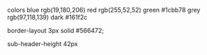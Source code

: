 colors
    blue rgb(19,180,206)
    red rgb(255,52,52)
    green #1cbb78
    grey rgb(97,118,139)
    dark #161f2c

border-layout 3px solid #566472;

sub-header-height 42px